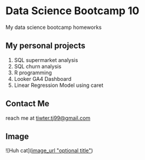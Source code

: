 # Data Science Bootcamp 10
My data science bootcamp homeworks

## My personal projects

1. SQL supermarket analysis
2. SQL churn analysis
3. R programming
4. Looker GA4 Dashboard
5. Linear Regression Model using caret

## Contact Me
reach me at tiwter.tj99@gmail.com

## Image
![Huh cat]([image_url "optional title"](https://static.wikia.nocookie.net/five-nights-at-treasure-island-rp/images/b/ba/Huh_Cat_Promo.png/))

